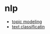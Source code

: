 # nlp
- [topic modeling](https://monkeylearn.com/blog/introduction-to-topic-modeling/)
- [text classificatin](https://monkeylearn.com/blog/how-to-create-text-classifiers-machine-learning/)
